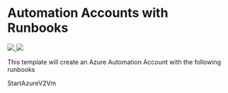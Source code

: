 # Automation Accounts with Runbooks

<a href="https://portal.azure.com/#create/Microsoft.Template/uri/https%3A%2F%2Fraw.githubusercontent.com%2Fans-cloud%2Fazure_service_catalogue%2Fmaster%2Fautomation-account-with-runbooks%2FazureDeploy.json" target="_blank">
    <img src="http://azuredeploy.net/deploybutton.png"/>
</a>
<a href="http://armviz.io/#/?load=https%3A%2F%2Fraw.githubusercontent.com%2Fans-cloud%2Fazure_service_catalogue%2Fmaster%2Fautomation-account-wit-runbooks%2FazureDeploy.json" target="_blank">
    <img src="http://armviz.io/visualizebutton.png"/>
</a>


This template will create an Azure Automation Account with the following runbooks

StartAzureV2Vm
